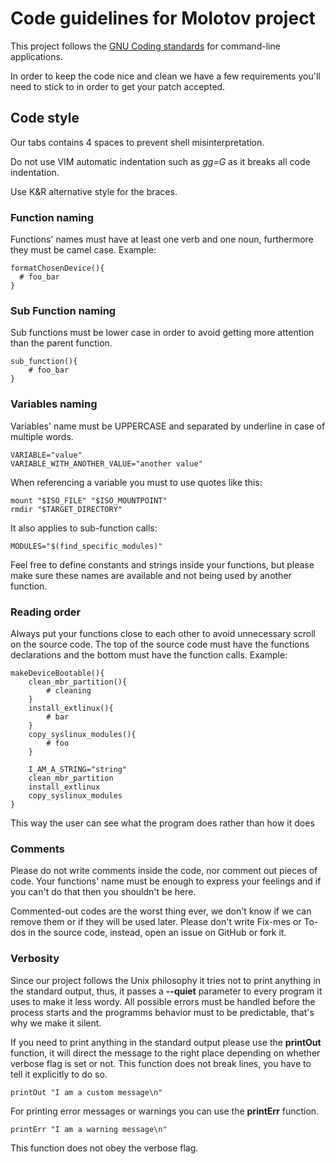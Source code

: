 # Code guidelines for Molotov project

This project follows the [GNU Coding standards](https://www.gnu.org/prep/standards/standards.html#Command_002dLine-Interfaces) for command-line applications.

In order to keep the code nice and clean we have a few requirements you'll need to stick to in order to get your patch accepted.

## Code style

Our tabs contains 4 spaces to prevent shell misinterpretation.

Do not use VIM automatic indentation such as *gg=G* as it breaks all code indentation.

Use K&R alternative style for the braces.

### Function naming

Functions' names must have at least one verb and one noun, furthermore they must be camel case. Example:

    formatChosenDevice(){
      # foo_bar
    }

### Sub Function naming

Sub functions must be lower case in order to avoid getting more attention than the parent function.

    sub_function(){
        # foo_bar
    }

### Variables naming

Variables' name must be UPPERCASE and separated by underline in case of multiple words.

    VARIABLE="value"
    VARIABLE_WITH_ANOTHER_VALUE="another value"

When referencing a variable you must to use quotes like this:

    mount "$ISO_FILE" "$ISO_MOUNTPOINT"
    rmdir "$TARGET_DIRECTORY"

It also applies to sub-function calls:
    
    MODULES="$(find_specific_modules)"

Feel free to define constants and strings inside your functions, but please make sure these names are available and not being used by another function.

### Reading order

Always put your functions close to each other to avoid unnecessary scroll on the source code. The top of the source code must have the functions declarations and the bottom must have the function calls. Example:

    makeDeviceBootable(){
        clean_mbr_partition(){
            # cleaning
        }
        install_extlinux(){
            # bar
        }
        copy_syslinux_modules(){
            # foo
        }
    
        I_AM_A_STRING="string"
        clean_mbr_partition
        install_extlinux
        copy_syslinux_modules
    }

This way the user can see what the program does rather than how it does
### Comments

Please do not write comments inside the code, nor comment out pieces of code. Your functions' name must be enough to express your feelings and if you can't do that then you shouldn't be here.

Commented-out codes are the worst thing ever, we don't know if we can remove them or if they will be used later. Please don't write Fix-mes or To-dos in the source code, instead, open an issue on GitHub or fork it.

### Verbosity

Since our project follows the Unix philosophy it tries not to print anything in the standard output, thus, it passes a **--quiet** parameter to every program it uses to make it less wordy. All possible errors must be handled before the process starts and the programms behavior must to be predictable, that's why we make it silent.

If you need to print anything in the standard output please use the **printOut** function, it will direct the message to the right place depending on whether verbose flag is set or not. This function does not break lines, you have to tell it explicitly to do so.

    printOut "I am a custom message\n"

For printing error messages or warnings you can use the **printErr** function.

    printErr "I am a warning message\n"

This function does not obey the verbose flag.
